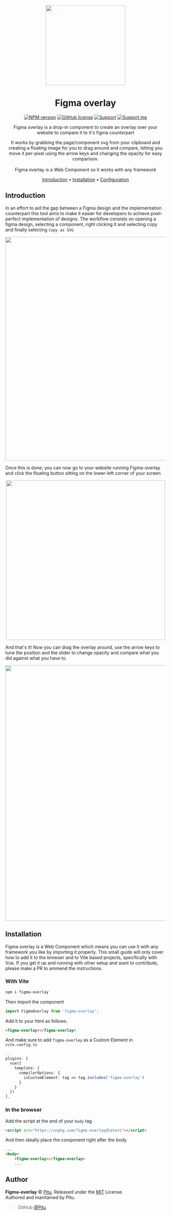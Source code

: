 <!-- markdownlint-configure-file {
  "MD013": {
    "code_blocks": false,
    "tables": false
  },
  "MD033": false,
  "MD041": false
} -->
<div align="center">

<img width="250" src="https://user-images.githubusercontent.com/7425261/222622724-d76a914f-7f98-471b-b091-7039172a1e4e.png">

# Figma overlay

[![NPM version](https://img.shields.io/npm/v/figma-overlay.svg?style=flat-square)](https://npmjs.com/package/figma-overlay)
[![GitHub license](https://img.shields.io/badge/license-MIT-blue.svg?style=flat-square)](https://raw.githubusercontent.com/kanadeko/Kuro/master/LICENSE)
[![Support](https://img.shields.io/badge/Chat%20%2F%20Support-discord-7289DA.svg?style=flat-square)](https://discord.gg/5g6vgwn)
[![Support me](https://img.shields.io/endpoint.svg?url=https%3A%2F%2Fshieldsio-patreon.vercel.app%2Fapi%3Fusername%3Dpitu%26type%3Dpledges&style=flat-square)](https://www.patreon.com/pitu)

Figma overlay is a drop-in component to create an overlay over your website to compare it to it's figma counterpart

It works by grabbing the page/component svg from your clipboard and creating a floating image for you to drag around and compare, letting you move it per-pixel using the arrow keys and changing the opacity for easy comparison.<br /><br />
Figma overlay is a Web Component so it works with any framework

[Introduction](#introduction) •
[Installation](#installation) •
[Configuration](#configuration)

</div>

## Introduction
In an effort to aid the gap between a Figma design and the implementation counterpart this tool aims to make it easier for developers to achieve pixel-perfect implementation of designs. The workflow consists on opening a figma design, selecting a component, right clicking it and selecting copy and finally selecting `Copy as SVG`

<div align="center">
	<img width="700" src="https://user-images.githubusercontent.com/7425261/222623483-d32d231d-1b06-48d5-9c87-e13e7a56020b.png">
</div>

Once this is done, you can now go to your website running Figma-overlay and click the floating button sitting on the lower-left corner of your screen

<div align="center">
	<img width="500" src="https://user-images.githubusercontent.com/7425261/222623939-b2c4c787-25ee-4924-8d1d-f725ef6a58da.png">
</div>

And that's it! Now you can drag the overlay around, use the arrow keys to tune the position and the slider to change opacity and compare what you did against what you have to.

<div align="center">
<img width="800" src="https://user-images.githubusercontent.com/7425261/222626102-5e98ac67-ebe0-4a27-ad69-e76e9a32b2b0.gif">	
</div>


## Installation

Figma overlay is a Web Component which means you can use it with any framework you like by importing it properly. This small guide will only cover how to add it to the browser and to Vite based projects, specifically with Vue. If you get it up and running with other setup and want to contribute, please make a PR to ammend the instructions.

### With Vite

```bash
npm i figma-overlay
```

Then import the component
```ts
import FigmaOverlay from 'figma-overlay';
```
Add it to your html as follows.
```html
<figma-overlay></figma-overlay>
```
And make sure to add `figma-overlay` as a Custom Element in `vite.config.ts`
```ts
...
plugins: [
  vue({
    template: {
      compilerOptions: {
        isCustomElement: tag => tag.includes('figma-overlay')
      }
    }
  })
],
```

### In the browser
Add the script at the end of your `body` tag
```html
<script src="https://unpkg.com/figma-overlay@latest"></script>
```
And then ideally place the component right after the body
```html
...
<body>
	<figma-overlay></figma-overlay>
	...
```

## Author

**Figma-overlay** © [Pitu](https://github.com/Pitu), Released under the [MIT](https://github.com/Pitu/figma-overlay/blob/master/LICENSE) License.<br>
Authored and maintained by Pitu.

> GitHub [@Pitu](https://github.com/Pitu)
